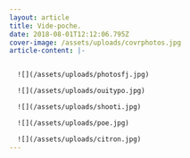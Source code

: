 ```yaml
---
layout: article
title: Vide-poche.
date: 2018-08-01T12:12:06.795Z
cover-image: /assets/uploads/covrphotos.jpg
article-content: |-


  ![](/assets/uploads/photosfj.jpg)

  ![](/assets/uploads/ouitypo.jpg)

  ![](/assets/uploads/shooti.jpg)

  ![](/assets/uploads/poe.jpg)

  ![](/assets/uploads/citron.jpg)
---
```


